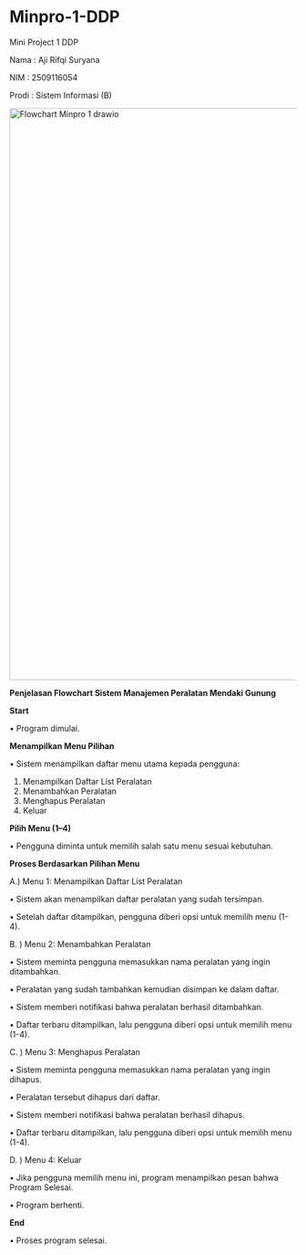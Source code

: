 # Minpro-1-DDP
Mini Project 1  DDP 

Nama   : Aji Rifqi Suryana

NIM    : 2509116054

Prodi  : Sistem Informasi (B)


<img width="679" height="1002" alt="Flowchart Minpro 1 drawio" src="https://github.com/user-attachments/assets/332d9643-9f84-4d3a-b3a9-1eb3fb8c094b" />

**Penjelasan Flowchart Sistem Manajemen Peralatan Mendaki Gunung**

**Start**

•	Program dimulai.

**Menampilkan Menu Pilihan**

•	Sistem menampilkan daftar menu utama kepada pengguna:
1.	Menampilkan Daftar List Peralatan
2.	Menambahkan Peralatan
3.	Menghapus Peralatan
4.	Keluar


**Pilih Menu (1–4)**

•	Pengguna diminta untuk memilih salah satu menu sesuai kebutuhan.

**Proses Berdasarkan Pilihan Menu**

A.) Menu 1: Menampilkan Daftar List Peralatan

•	Sistem akan menampilkan daftar peralatan yang sudah tersimpan.

•	Setelah daftar ditampilkan, pengguna diberi opsi untuk memilih menu (1-4).

B. ) Menu 2: Menambahkan Peralatan

•	Sistem meminta pengguna memasukkan nama peralatan yang ingin ditambahkan.

•	Peralatan yang sudah tambahkan kemudian disimpan ke dalam daftar.

•	Sistem memberi notifikasi bahwa peralatan berhasil ditambahkan.

•	Daftar terbaru ditampilkan, lalu pengguna diberi opsi untuk memilih menu (1-4).

C. ) Menu 3: Menghapus Peralatan

•	Sistem meminta pengguna memasukkan nama peralatan yang ingin dihapus.

•	Peralatan tersebut dihapus dari daftar.

•	Sistem memberi notifikasi bahwa peralatan berhasil dihapus.

•	Daftar terbaru ditampilkan, lalu pengguna diberi opsi untuk memilih menu (1-4).


D. ) Menu 4: Keluar

•	Jika pengguna memilih menu ini, program menampilkan pesan bahwa Program Selesai.

•	Program berhenti.


**End**

•	Proses program selesai.

